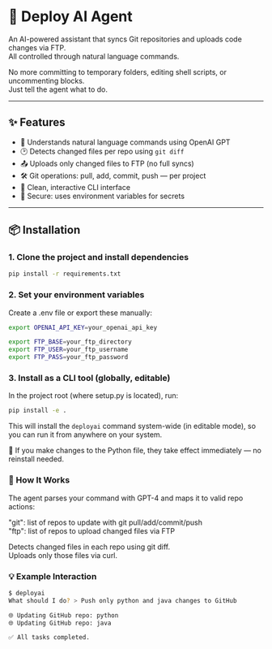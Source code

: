 # 🚀 Deploy AI Agent

An AI-powered assistant that syncs Git repositories and uploads code changes via FTP.  
All controlled through natural language commands.  

No more committing to temporary folders, editing shell scripts, or uncommenting blocks.  
Just tell the agent what to do.  

---

## ✨ Features

- 🧠 Understands natural language commands using OpenAI GPT
- 🕑 Detects changed files per repo using `git diff`
- 📤 Uploads only changed files to FTP (no full syncs)
- 🛠 Git operations: pull, add, commit, push — per project
- 💬 Clean, interactive CLI interface
- 🔐 Secure: uses environment variables for secrets

---

## 📦 Installation

### 1. Clone the project and install dependencies

```bash
pip install -r requirements.txt
```

### 2. Set your environment variables

Create a .env file or export these manually:

```bash
export OPENAI_API_KEY=your_openai_api_key

export FTP_BASE=your_ftp_directory
export FTP_USER=your_ftp_username
export FTP_PASS=your_ftp_password
```

### 3. Install as a CLI tool (globally, editable)

In the project root (where setup.py is located), run:

```bash
pip install -e .
```

This will install the `deployai` command system-wide (in editable mode), so you can run it from anywhere on your system. 

🔁 If you make changes to the Python file, they take effect immediately — no reinstall needed.

### 🧠 How It Works

The agent parses your command with GPT-4 and maps it to valid repo actions:  

"git": list of repos to update with git pull/add/commit/push  
"ftp": list of repos to upload changed files via FTP  

Detects changed files in each repo using git diff.  
Uploads only those files via curl.  


### 💡 Example Interaction

```bash
$ deployai
What should I do? > Push only python and java changes to GitHub

🌐 Updating GitHub repo: python
🌐 Updating GitHub repo: java

✅ All tasks completed.
```